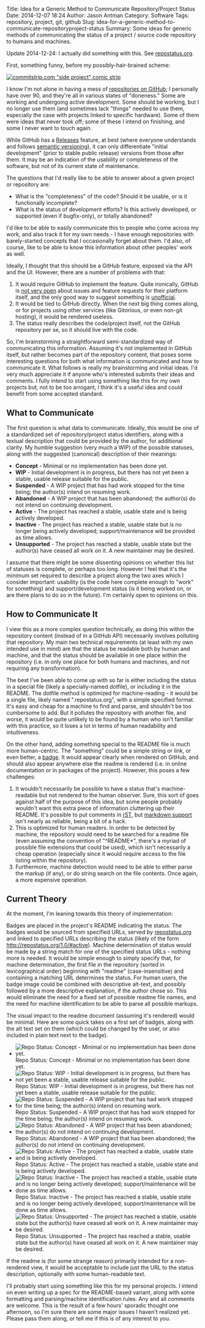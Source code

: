Title: Idea for a Generic Method to Communicate Repository/Project Status
Date: 2014-12-07 18:24
Author: Jason Antman
Category: Software
Tags: repository, project, git, github
Slug: idea-for-a-generic-method-to-communicate-repositoryproject-status
Summary: Some ideas for generic methods of communicating the status of a project / source code repository to humans and machines.

Update 2014-12-24: I actually did something with this. See [repostatus.org](http://www.repostatus.org).

First, something funny, before my possibly-hair-brained scheme:

[![commitstrip.com "side project" comic strip](http://www.commitstrip.com/wp-content/uploads/2014/11/Strip-Side-project-650-finalenglish.jpg)](http://www.commitstrip.com/en/2014/11/25/west-side-project-story/)

I know I'm not alone in having a mess of [repositories on GitHub](https://github.com/jantman?tab=repositories); I personally have over 90, and they're
all in various states of "doneness." Some are working and undergoing active development. Some should be
working, but I no longer use them (and sometimes lack "things" needed to use them, especially the case
with projects linked to specific hardware). Some of them were ideas that never took off; some of these
I intend on finishing, and some I never want to touch again.

While GitHub has a [Releases](https://help.github.com/articles/about-releases/) feature, at best (where everyone
understands and follows [semantic versioning](http://semver.org/)), it can only differentiate "initial development"
(prior to stable public release) versions from those after them. It may be an indication of the usability or completeness
of the software, but not of its current state of maintenance.

The questions that I'd really like to be able to answer about a given project or repository are:

* What is the "completeness" of the code? Should it be usable, or is it functionally incomplete?
* What is the status of development efforts? Is this actively developed, or supported (even if bugfix-only), or totally abandoned?

I'd like to be able to easily communicate this to people who come across my work, and also
track it for my own needs - I have enough repositories with barely-started concepts that I
occasionally forget about them. I'd also, of course, like to be able to know this information
about other peoples' work as well.

Ideally, I thought that this should be a GitHub feature, exposed via the API and the UI. However,
there are a number of problems with that:

1. It would require GitHub to implement the feature. Quite ironically, GitHub is [not very open](https://github.com/isaacs/github/issues/6)
about issues and feature requests for their platform itself, and the only good way to suggest something is [unofficial](https://github.com/isaacs/github).
2. It would be tied to GitHub directly. When the next big thing comes along, or for projects using other services (like Gitorious, or even non-git hosting),
it would be rendered useless.
3. The status really describes the code/project itself, not the GitHub repository per se, so it should live with the code.

So, I'm brainstorming a straightforward semi-standardized way of communicating this information. Assuming
it's not implemented in GitHub itself, but rather becomes part of the repository content, that poses some
interesting questions for both what information is communicated and how to communicate it. What follows is
really my brainstorming and initial ideas. I'd very much appreciate it if anyone who's interested submits
their ideas and comments. I fully intend to start using something like this for my own projects but, not to
be too arrogant, I think it's a useful idea and could benefit from some accepted standard.

What to Communicate
--------------------

The first question is what data to communicate. Ideally, this would be one of a standardized set of
repository/project status identifiers, along with a textual description that could be provided by
the author, for additional clarity. My humble suggestion (very much a WIP) of the possible statuses,
along with the suggested (canonical) description of their meanings:

* __Concept__ - Minimal or no implementation has been done yet.
* __WIP__ - Initial development is in progress, but there has not yet been a stable, usable release suitable for the public.
* __Suspended__ - A WIP project that has had work stopped for the time being; the author(s) intend on resuming work.
* __Abandoned__ - A WIP project that has been abandoned; the author(s) do not intend on continuing development.
* __Active__ - The project has reached a stable, usable state and is being actively developed.
* __Inactive__ - The project has reached a stable, usable state but is no longer being actively developed; support/maintenance will be provided as time allows.
* __Unsupported__ - The project has reached a stable, usable state but the author(s) have ceased all work on it. A new maintainer may be desired.

I assume that there might be some dissenting opinions on whether this list of statuses is complete, or perhaps too long.
However I feel that it's the minimum set required to describe a project along the two axes which I consider important:
usability (is the code here complete enough to "work" for something) and support/development status (is it being worked on,
or are there plans to do so in the future). I'm certainly open to opinions on this.

How to Communicate It
---------------------

I view this as a more complex question technically, as doing this within the repository content (instead of in a GitHub API)
necessarily involves polluting that repository. My main two technical requirements (at least with my own intended use in mind)
are that the status be readable both by human and machine, and that the status should be available in one place within the
repository (i.e. in only one place for both humans and machines, and not requiring any transformation).

The best I've been able to come up with so far is either including the status in a special file (likely a specially-named dotfile),
or including it in the README. The dotfile method is optimized for machine-reading - it would be a single file, likely named
".repostatus.org", with a simple specified format. It's easy and cheap for a machine to find and parse, and shouldn't be too cumbersome
to add. But it pollutes the repository with another file, and worse, it would be quite unlikely to be found by a human who isn't
familiar with this practice, so it loses a lot in terms of human readability and intuitiveness.

On the other hand, adding something special to the README file is much more human-centric. The "something" could be a simple
string or link, or even better, a [badge](http://shields.io/). It would appear clearly when rendered on GitHub, and should also appear anywhere
else the readme is rendered (i.e. in online documentation or in packages of the project). However, this poses a few challenges:

1. It wouldn't necessarily be possible to have a status that's machine-readable but not rendered to the human observer. Sure, this
sort of goes against half of the purpose of this idea, but some people probably wouldn't want this extra piece of information
cluttering up their README. It's possible to put comments in [rST](http://docutils.sourceforge.net/docs/ref/rst/restructuredtext.html#comments),
but [markdown support](http://stackoverflow.com/questions/4823468/store-comments-in-markdown-syntax) isn't nearly as reliable,
being a bit of a hack.
2. This is optimized for human readers. In order to be detected by machine, the repository would need to be searched for
a readme file (even assuming the convention of "^README*", there's a myriad of possible file extensions that could be used),
which isn't necessarily a cheap operation (especially since it would require access to the file listing within the repository).
3. Furthermore, machine detection would need to be able to either parse the markup (if any), or do string search on the file
contents. Once again, a more expensive operation.

Current Theory
---------------

At the moment, I'm leaning towards this theory of implementation:

Badges are placed in the project's README indicating the status. The badges would be sourced from specified URLs, served
by [repostatus.org](http://repostatus.org) and linked to specified URLs describing the status (likely of the form
http://repostatus.org/1.0/#active). Machine determination of status would be made by a string match for one of
the specified status URLs - nothing more is needed. It would be simple enough to simply specify that, for machine
determination, the first file in the repository (sorted in lexicographical order) beginning with "readme" (case-insensitive) and containing
a matching URL determines the status. For human users, the badge image could be combined with descriptive alt-text, and
possibly followed by a more descriptive explanation, if the author chose so. This would eliminate the need for a fixed
set of possible readme file names, and the need for machine identification to be able to parse all possible markups.


The visual impact to the readme document (assuming it's rendered) would be minimal. Here are some quick takes on
a first set of badges, along with the alt text set on them (which could be changed by the user, or also included
in plain text next to the badge).

* ![Repo Status: Concept - Minimal or no implementation has been done yet.](http://img.shields.io/badge/repo%20status-Concept-ffffff.svg) Repo Status: Concept - Minimal or no implementation has been done yet.
* ![Repo Status: WIP - Initial development is in progress, but there has not yet been a stable, usable release suitable for the public.](http://img.shields.io/badge/repo%20status-WIP-yellow.svg) Repo Status: WIP - Initial development is in progress, but there has not yet been a stable, usable release suitable for the public.
* ![Repo Status: Suspended - A WIP project that has had work stopped for the time being; the author(s) intend on resuming work.](http://img.shields.io/badge/repo%20status-Suspended-orange.svg) Repo Status: Suspended - A WIP project that has had work stopped for the time being; the author(s) intend on resuming work.
* ![Repo Status: Abandoned - A WIP project that has been abandoned; the author(s) do not intend on continuing development.](http://img.shields.io/badge/repo%20status-Abandoned-000000.svg) Repo Status: Abandoned - A WIP project that has been abandoned; the author(s) do not intend on continuing development.
* ![Repo Status: Active - The project has reached a stable, usable state and is being actively developed.](http://img.shields.io/badge/repo%20status-Active-brightgreen.svg) Repo Status: Active - The project has reached a stable, usable state and is being actively developed.
* ![Repo Status: Inactive - The project has reached a stable, usable state and is no longer being actively developed; support/maintenance will be done as time allows.](http://img.shields.io/badge/repo%20status-Inactive-yellowgreen.svg) Repo Status: Inactive - The project has reached a stable, usable state and is no longer being actively developed; support/maintenance will be done as time allows.
* ![Repo Status: Unsupported - The project has reached a stable, usable state but the author(s) have ceased all work on it. A new maintainer may be desired.](http://img.shields.io/badge/repo%20status-Unsupported-lightgrey.svg) Repo Status: Unsupported - The project has reached a stable, usable state but the author(s) have ceased all work on it. A new maintainer may be desired.

If the readme is (for some strange reason) primarily intended for a non-rendered view, it would be acceptable to
include just the URL to the status description, optionally with some human-readable text.

I'll probably start using something like this for my personal projects. I intend on even writing up a spec
for the README-based variant, along with some formatting and parsing/machine identification rules. Any and
all comments are welcome. This is the result of a few hours' sporadic thought one afternoon, so I'm sure there
are some major issues I haven't realized yet. Please pass them along, or tell me if this is of any interest to you.
